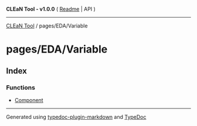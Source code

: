 **CLEaN Tool - v1.0.0** ( [Readme](../../../README.md) \| API )

***

[CLEaN Tool](../../../modules.md) / pages/EDA/Variable

# pages/EDA/Variable

## Index

### Functions

- [Component](functions/Component.md)

***

Generated using [typedoc-plugin-markdown](https://www.npmjs.com/package/typedoc-plugin-markdown) and [TypeDoc](https://typedoc.org/)
